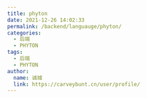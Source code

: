 ```yaml
---
title: phyton
date: 2021-12-26 14:02:33
permalink: /backend/languauge/phyton/
categories: 
  - 后端
  - PHYTON
tags: 
  - 后端
  - PHYTON
author: 
  name: 诚城
  link: https://carveybunt.cn/user/profile/
---
```

